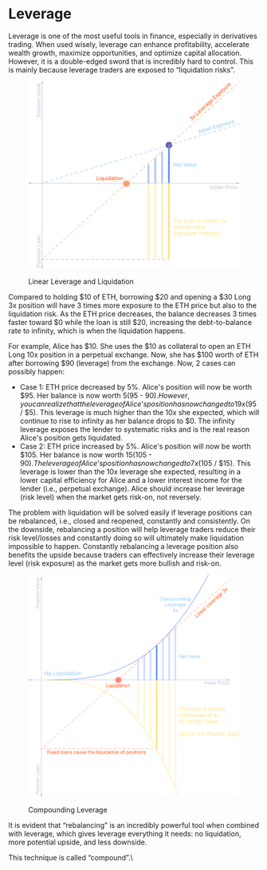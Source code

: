 # Leverage

Leverage is one of the most useful tools in finance, especially in derivatives trading. When used wisely, leverage can enhance profitability, accelerate wealth growth, maximize opportunities, and optimize capital allocation. However, it is a double-edged sword that is incredibly hard to control. This is mainly because leverage traders are exposed to “liquidation risks”.

<figure><img src="../.gitbook/assets/image.png" alt="" width="563"><figcaption><p>Linear Leverage and Liquidation</p></figcaption></figure>

Compared to holding $10 of ETH, borrowing $20 and opening a $30 Long 3x position will have 3 times more exposure to the ETH price but also to the liquidation risk. As the ETH price decreases, the balance decreases 3 times faster toward $0 while the loan is still $20, increasing the debt-to-balance rate to infinity, which is when the liquidation happens.

For example, Alice has $10. She uses the $10 as collateral to open an ETH Long 10x position in a perpetual exchange. Now, she has $100 worth of ETH after borrowing $90 (leverage) from the exchange. Now, 2 cases can possibly happen:

* Case 1: ETH price decreased by 5%. Alice's position will now be worth $95. Her balance is now worth $5 ($95  - $90). However, you can realize that the leverage of Alice’s position has now changed to 19x ($95 / $5). This leverage is much higher than the 10x she expected, which will continue to rise to infinity as her balance drops to $0. The infinity leverage exposes the lender to systematic risks and is the real reason Alice's position gets liquidated.
* Case 2: ETH price increased by 5%. Alice's position will now be worth $105. Her balance is now worth $15 ($105 - $90). The leverage of Alice’s position has now changed to 7x ($105 / $15). This leverage is lower than the 10x leverage she expected, resulting in a lower capital efficiency for Alice and a lower interest income for the lender (i.e., perpetual exchange). Alice should increase her leverage (risk level) when the market gets risk-on, not reversely.

The problem with liquidation will be solved easily if leverage positions can be rebalanced, i.e., closed and reopened, constantly and consistently. On the downside, rebalancing a position will help leverage traders reduce their risk level/losses and constantly doing so will ultimately make liquidation impossible to happen. Constantly rebalancing a leverage position also benefits the upside because traders can effectively increase their leverage level (risk exposure) as the market gets more bullish and risk-on.

<figure><img src="../.gitbook/assets/image (59).png" alt="" width="563"><figcaption><p>Compounding Leverage</p></figcaption></figure>

It is evident that “rebalancing” is an incredibly powerful tool when combined with leverage, which gives leverage everything it needs: no liquidation, more potential upside, and less downside.

This technique is called “compound”.\
